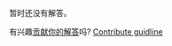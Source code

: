 
暂时还没有解答。

有兴趣[贡献你的解答](https://github.com/BFEdev/BFE.dev-solutions/blob/main/question/What-is-Decorator-Pattern_zh.md)吗? [Contribute guidline](https://github.com/BFEdev/BFE.dev-solutions#how-to-contribute)
